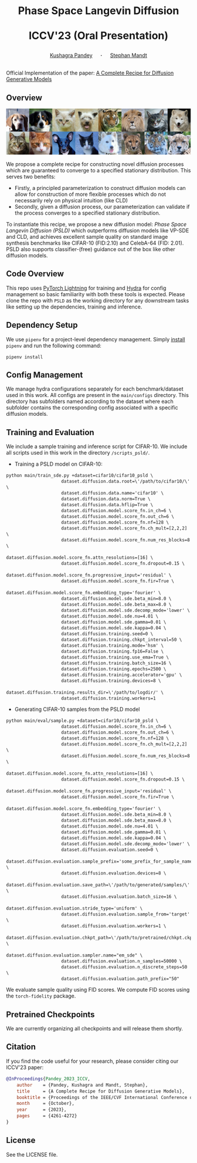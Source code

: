 # <p align="center">Phase Space Langevin Diffusion <br><br> ICCV'23 (Oral Presentation)</p>

<div align="center">
  <a href="https://kpandey008.github.io/" target="_blank">Kushagra&nbsp;Pandey</a> &emsp; <b>&middot;</b> &emsp;
  <a href="http://latentspace.cc/" target="_blank">Stephan&nbsp;Mandt</a> 
</div>
<br>

Official Implementation of the paper: <a href='https://openaccess.thecvf.com/content/ICCV2023/papers/Pandey_A_Complete_Recipe_for_Diffusion_Generative_Models_ICCV_2023_paper.pdf'>A Complete Recipe for Diffusion Generative Models </a>

## Overview
<center>
<img src='./assets/main.png'>
</center>

We propose a complete recipe for constructing novel diffusion processes which are guaranteed to converge to a specified stationary distribution. This serves two benefits: 
<ul>
<li>Firstly, a principled parameterization to construct diffusion models can allow for construction of more flexible processes which do not necessarily rely on physical intuition (like CLD)</li>
<li>Secondly, given a diffusion process, our parameterization can validate if the process converges to a specified stationary distribution.</li>
</ul>

To instantiate this recipe, we propose a new diffusion model: <i>Phase Space Langevin Diffusion (PSLD)</i> which outperforms diffusion models like VP-SDE and CLD, and achieves excellent sample quality on standard image synthesis benchmarks like CIFAR-10 (FID:2.10) and CelebA-64 (FID: 2.01). PSLD also supports classifier-(free) guidance out of the box like other diffusion models.

## Code Overview

This repo uses [PyTorch Lightning](https://www.pytorchlightning.ai/) for training and [Hydra](https://hydra.cc/docs/intro/) for config management so basic familiarity with both these tools is expected. Please clone the repo with `PSLD` as the working directory for any downstream tasks like setting up the dependencies, training and inference.

## Dependency Setup

We use `pipenv` for a project-level dependency management. Simply [install](https://pipenv.pypa.io/en/latest/#install-pipenv-today) `pipenv` and run the following command:

```
pipenv install
```

## Config Management
We  manage hydra configurations separately for each benchmark/dataset used in this work. All configs are present in the `main/configs` directory. This directory has subfolders named according to the dataset where each subfolder contains the corresponding config associated with a specific diffusion models.

<!-- ## Training
Please refer to the scripts provided in the table corresponding to some training tasks possible using the code.

|          **Task**          	|      **Reference**      	|
|:--------------------------:	|:-----------------------:	|
|  Training First stage VAE  	|  `scripts/train_ae.sh`  	|
| Training Second stage DDPM 	| `scripts/train_ddpm.sh` 	|

## Inference

Please refer to the scripts provided in the table corresponding to some inference tasks possible using the code.

|                          **Task**                         	|         **Reference**         	|
|:---------------------------------------------------------:	|:-----------------------------:	|
|            Sample/Reconstruct from Baseline VAE           	|      `scripts/test_ae.sh`     	|
|                   Sample from DiffuseVAE                  	|     `scripts/test_ddpm.sh`    	|
|          Generate reconstructions from DiffuseVAE         	| `scripts/test_recons_ddpm.sh` 	|
| Interpolate in the VAE/DDPM latent space using DiffuseVAE 	|    `scripts/interpolate.sh`   	|

For computing the evaluation metrics (FID, IS etc.), we use the [torch-fidelity](https://github.com/toshas/torch-fidelity) package. See `scripts/fid.sh` for some sample usage examples.
 -->

## Training and Evaluation

We include a sample training and inference script for CIFAR-10. We include all scripts used in this work in the directory `/scripts_psld/`.

- Training a PSLD model on CIFAR-10:

```shell script
python main/train_sde.py +dataset=cifar10/cifar10_psld \
                     dataset.diffusion.data.root=\'/path/to/cifar10/\' \
                     dataset.diffusion.data.name='cifar10' \
                     dataset.diffusion.data.norm=True \
                     dataset.diffusion.data.hflip=True \
                     dataset.diffusion.model.score_fn.in_ch=6 \
                     dataset.diffusion.model.score_fn.out_ch=6 \
                     dataset.diffusion.model.score_fn.nf=128 \
                     dataset.diffusion.model.score_fn.ch_mult=[2,2,2] \
                     dataset.diffusion.model.score_fn.num_res_blocks=8 \
                     dataset.diffusion.model.score_fn.attn_resolutions=[16] \
                     dataset.diffusion.model.score_fn.dropout=0.15 \
                     dataset.diffusion.model.score_fn.progressive_input='residual' \
                     dataset.diffusion.model.score_fn.fir=True \
                     dataset.diffusion.model.score_fn.embedding_type='fourier' \
                     dataset.diffusion.model.sde.beta_min=8.0 \
                     dataset.diffusion.model.sde.beta_max=8.0 \
                     dataset.diffusion.model.sde.decomp_mode='lower' \
                     dataset.diffusion.model.sde.nu=4.01 \
                     dataset.diffusion.model.sde.gamma=0.01 \
                     dataset.diffusion.model.sde.kappa=0.04 \
                     dataset.diffusion.training.seed=0 \
                     dataset.diffusion.training.chkpt_interval=50 \
                     dataset.diffusion.training.mode='hsm' \
                     dataset.diffusion.training.fp16=False \
                     dataset.diffusion.training.use_ema=True \
                     dataset.diffusion.training.batch_size=16 \
                     dataset.diffusion.training.epochs=2500 \
                     dataset.diffusion.training.accelerator='gpu' \
                     dataset.diffusion.training.devices=8 \
                     dataset.diffusion.training.results_dir=\'/path/to/logdir/' \
                     dataset.diffusion.training.workers=1
```

- Generating CIFAR-10 samples from the PSLD model

```shell script
python main/eval/sample.py +dataset=cifar10/cifar10_psld \
                     dataset.diffusion.model.score_fn.in_ch=6 \
                     dataset.diffusion.model.score_fn.out_ch=6 \
                     dataset.diffusion.model.score_fn.nf=128 \
                     dataset.diffusion.model.score_fn.ch_mult=[2,2,2] \
                     dataset.diffusion.model.score_fn.num_res_blocks=8 \
                     dataset.diffusion.model.score_fn.attn_resolutions=[16] \
                     dataset.diffusion.model.score_fn.dropout=0.15 \
                     dataset.diffusion.model.score_fn.progressive_input='residual' \
                     dataset.diffusion.model.score_fn.fir=True \
                     dataset.diffusion.model.score_fn.embedding_type='fourier' \
                     dataset.diffusion.model.sde.beta_min=8.0 \
                     dataset.diffusion.model.sde.beta_max=8.0 \
                     dataset.diffusion.model.sde.nu=4.01 \
                     dataset.diffusion.model.sde.gamma=0.01 \
                     dataset.diffusion.model.sde.kappa=0.04 \
                     dataset.diffusion.model.sde.decomp_mode='lower' \
                     dataset.diffusion.evaluation.seed=0 \
                     dataset.diffusion.evaluation.sample_prefix='some_prefix_for_sample_names' \
                     dataset.diffusion.evaluation.devices=8 \
                     dataset.diffusion.evaluation.save_path=\'/path/to/generated/samples/\' \
                     dataset.diffusion.evaluation.batch_size=16 \
                     dataset.diffusion.evaluation.stride_type='uniform' \
                     dataset.diffusion.evaluation.sample_from='target' \
                     dataset.diffusion.evaluation.workers=1 \
                     dataset.diffusion.evaluation.chkpt_path=\'/path/to/pretrained/chkpt.ckpt\' \
                     dataset.diffusion.evaluation.sampler.name="em_sde" \
                     dataset.diffusion.evaluation.n_samples=50000 \
                     dataset.diffusion.evaluation.n_discrete_steps=50 \
                     dataset.diffusion.evaluation.path_prefix="50"
```
We evaluate sample quality using FID scores. We compute FID scores using the `torch-fidelity` package. 

## Pretrained Checkpoints
We are currently organizing all checkpoints and will release them shortly.

## Citation
If you find the code useful for your research, please consider citing our ICCV'23 paper:

```bib
@InProceedings{Pandey_2023_ICCV,
    author    = {Pandey, Kushagra and Mandt, Stephan},
    title     = {A Complete Recipe for Diffusion Generative Models},
    booktitle = {Proceedings of the IEEE/CVF International Conference on Computer Vision (ICCV)},
    month     = {October},
    year      = {2023},
    pages     = {4261-4272}
}
```

## License
See the LICENSE file.

